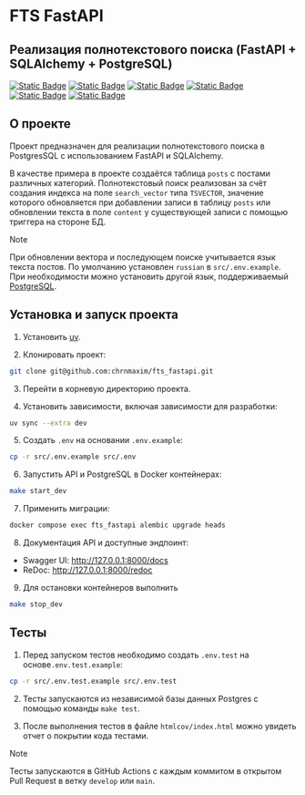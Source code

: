 # FTS FastAPI
## Реализация полнотекстового поиска (FastAPI + SQLAlchemy + PostgreSQL)

[![Static Badge](https://img.shields.io/badge/python-3670A0?style=for-the-badge&logo=python&logoColor=ffdd54)](https://www.python.org)
[![Static Badge](https://img.shields.io/badge/FastAPI-005571?style=for-the-badge&logo=fastapi)](https://fastapi.tiangolo.com/)
[![Static Badge](https://img.shields.io/badge/-Swagger-%23Clojure?style=for-the-badge&logo=swagger&logoColor=white)](https://swagger.io)
[![Static Badge](https://img.shields.io/badge/postgresql-4169e1?style=for-the-badge&logo=postgresql&logoColor=white)](https://www.postgresql.org)
[![Static Badge](https://img.shields.io/badge/-SQLAlchemy-ffd54?style=for-the-badge&logo=sqlalchemy&logoColor=white)](https://www.sqlalchemy.org/)
[![Static Badge](https://img.shields.io/badge/docker-257bd6?style=for-the-badge&logo=docker&logoColor=white)](https://www.docker.com/)


## О проекте
Проект предназначен для реализации полнотекстового поиска в PostgresSQL c использованием FastAPI и SQLAlchemy.

В качестве примера в проекте создаётся таблица `posts` с постами различных категорий.
Полнотекстовый поиск реализован за счёт создания индекса на поле `search_vector` типа `TSVECTOR`, значение которого обновляется при добавлении записи в таблицу `posts` или обновлении текста в поле `content` у существующей записи с помощью триггера на стороне БД.

> [!NOTE]
> При обновлении вектора и последующем поиске учитывается язык текста постов. По умолчанию установлен `russian` в `src/.env.example`. При необходимости можно установить другой язык, поддерживаемый [PostgreSQL](https://www.postgresql.org/docs/current/textsearch-psql.html).

## Установка и запуск проекта

1. Установить [uv](https://docs.astral.sh/uv/getting-started/installation/).

2. Клонировать проект:
```bash
git clone git@github.com:chrnmaxim/fts_fastapi.git
```

3. Перейти в корневую директорию проекта.

4. Установить зависимости, включая зависимости для разработки:

```bash
uv sync --extra dev
```

5. Создать `.env` на основании `.env.example`:

```bash
cp -r src/.env.example src/.env
```

6. Запустить API и PostgreSQL в Docker контейнерах:
```bash
make start_dev
```

7. Применить миграции:
```bash
docker compose exec fts_fastapi alembic upgrade heads
```

8. Документация API и доступные эндпоинт:
* Swagger UI: http://127.0.0.1:8000/docs
* ReDoc: http://127.0.0.1:8000/redoc

9. Для остановки контейнеров выполнить
```bash
make stop_dev
```

## Тесты
1. Перед запуском тестов необходимо создать `.env.test` на основе`.env.test.example`:
```bash
cp -r src/.env.test.example src/.env.test
```

2. Тесты запускаются из независимой базы данных Postgres с помощью команды `make test`.

3. После выполнения тестов в файле `htmlcov/index.html` можно увидеть отчет о покрытии кода тестами.

> [!NOTE]
> Тесты запускаются в GitHub Actions с каждым коммитом в открытом Pull Request в ветку `develop` или `main`.